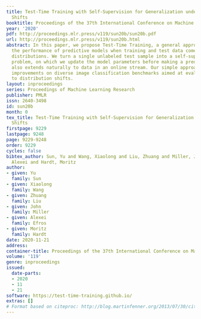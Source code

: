 ```yaml
---
title: Test-Time Training with Self-Supervision for Generalization under Distribution
  Shifts
booktitle: Proceedings of the 37th International Conference on Machine Learning
year: '2020'
pdf: http://proceedings.mlr.press/v119/sun20b/sun20b.pdf
url: http://proceedings.mlr.press/v119/sun20b.html
abstract: In this paper, we propose Test-Time Training, a general approach for improving
  the performance of predictive models when training and test data come from different
  distributions. We turn a single unlabeled test sample into a self-supervised learning
  problem, on which we update the model parameters before making a prediction. This
  also extends naturally to data in an online stream. Our simple approach leads to
  improvements on diverse image classification benchmarks aimed at evaluating robustness
  to distribution shifts.
layout: inproceedings
series: Proceedings of Machine Learning Research
publisher: PMLR
issn: 2640-3498
id: sun20b
month: 0
tex_title: Test-Time Training with Self-Supervision for Generalization under Distribution
  Shifts
firstpage: 9229
lastpage: 9248
page: 9229-9248
order: 9229
cycles: false
bibtex_author: Sun, Yu and Wang, Xiaolong and Liu, Zhuang and Miller, John and Efros,
  Alexei and Hardt, Moritz
author:
- given: Yu
  family: Sun
- given: Xiaolong
  family: Wang
- given: Zhuang
  family: Liu
- given: John
  family: Miller
- given: Alexei
  family: Efros
- given: Moritz
  family: Hardt
date: 2020-11-21
address: 
container-title: Proceedings of the 37th International Conference on Machine Learning
volume: '119'
genre: inproceedings
issued:
  date-parts:
  - 2020
  - 11
  - 21
software: https://test-time-training.github.io/
extras: []
# Format based on citeproc: http://blog.martinfenner.org/2013/07/30/citeproc-yaml-for-bibliographies/
---
```

